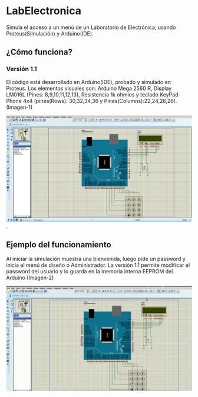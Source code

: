 # LabElectronica
Simula el acceso a un menú de un Laboratorio de Electrónica, usando Proteus(Simulación) y Arduino(IDE).


## ¿Cómo funciona?
### Versión 1.1

El código está desarrollado en Arduino(IDE), probado y simulado en Proteus. Los elementos visuales son: Arduino Mega 2560 R, Display LM016L (Pines: 8,9,10,11,12,13), Resistencia 1k ohmios y teclado KeyPad-Phone 4x4 (pines(Rows): 30,32,34,36 y Pines(Columns):22,24,26,28). (Imagen-1)

![img-1](Images_Readme/Prueba_1.png).

## Ejemplo del funcionamiento
Al iniciar la simulación muestra una bienvenida, luego pide un password y inicia el menú de diseño o Administrador. La versión 1.1 permite modificar el password del usuario y lo guarda en la memoria interna EEPROM del Arduino (Imagen-2)

![ima-2](Images_Readme/Func_1.gif)
